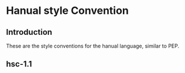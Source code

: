 # Hanual style Convention

## Introduction

These are the style conventions for the hanual language, similar to PEP.

## hsc-1.1
